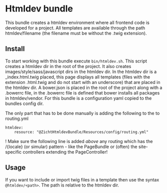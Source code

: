 # Htmldev bundle

This bundle creates a htmldev environment where all frontend code is developed for a project. All templates are 
available through the path htmldev/filename (the filename must be without the .twig extension).

## Install

To start working with this bundle execute `bin/htmldev.sh`. This script creates a htmldev dir in the root of the 
project. It also creates images/style/sass/javascript dirs in the htmldev dir.
In the htmldev dir is a \_index.html.twig placed, this page displays all templates (files with the extension .html.twig 
and do not start with an underscore) that are placed in the htmldev dir.
A bower.json is placed in the root of the project along with a .bowerrc file, in the .bowerrc file is defined that bower 
installs all packages in htmldev/vendor.
For this bundle is a configuration yaml copied to the bundles config dir.

The only part that has to be done manually is adding the following to the to routing.yml
```
htmldev:
    resource: "@ZichtHtmldevBundle/Resources/config/routing.yml"
```
! Make sure the following line is added *above* any routing which has the /{locale} (or simular) pattern - like the PageBundle or (often) the site-specific controllers extending the PageController!

## Usage

If you want to include or import twig files in a template then use the syntax `@htmldev/<path>`. The path is relative to
the htmldev dir.